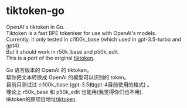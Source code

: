 # tiktoken-go
OpenAI's tiktoken in Go.  
Tiktoken is a fast BPE tokeniser for use with OpenAI's models.  
Currently, it only tested in cl100k_base (which used in gpt-3.5-turbo and gpt4).  
But it should work in r50k_base and p50k_edit.  
This is a port of the original [tiktoken](https://github.com/openai/tiktoken).  

Go 语言版本的 OpenAI 的 tiktoken。  
帮你把文本转换成 OpenAI 的模型可以识别的 token。  
目前只测试过 cl100k_base (gpt-3.5和gpt-4目前使用的格式) 。  
理论上 r50k_base 和 p50k_edit 也能用(我觉得你们也不用).  
tiktoken的原项目地址[tiktoken](https://github.com/openai/tiktoken).  


